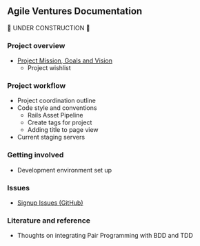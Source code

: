 ## Agile Ventures Documentation

:construction: UNDER CONSTRUCTION :construction:

### Project overview
* [Project Mission, Goals and Vision](mission_statement.md)
    * Project wishlist

### Project workflow
* Project coordination outline
* Code style and conventions
    * Rails Asset Pipeline
    * Create tags for project
    * Adding title to page view
* Current staging servers

### Getting involved
* Development environment set up

### Issues
* [Signup Issues (GitHub)](solutions_for_signup_issues.md)

### Literature and reference
* Thoughts on integrating Pair Programming with BDD and TDD
